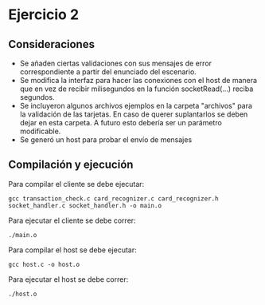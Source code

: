 # Ejercicio 2
## Consideraciones

* Se añaden ciertas validaciones con sus mensajes de error correspondiente a partir del enunciado del escenario.
* Se modifica la interfaz para hacer las conexiones con el host de manera que en vez de recibir milisegundos en la función socketRead(...) reciba segundos.
* Se incluyeron algunos archivos ejemplos en la carpeta "archivos" para la validación de las tarjetas. En caso de querer suplantarlos se deben dejar en esta carpeta. A futuro esto debería ser un parámetro modificable.
* Se generó un host para probar el envío de mensajes

## Compilación y ejecución
Para compilar el cliente se debe ejecutar:

``` 
gcc transaction_check.c card_recognizer.c card_recognizer.h socket_handler.c socket_handler.h -o main.o
```
Para ejecutar el cliente se debe correr:

``` 
./main.o
```

Para compilar el host se debe ejecutar:

``` 
gcc host.c -o host.o
```
Para ejecutar el host se debe correr:

``` 
./host.o
```